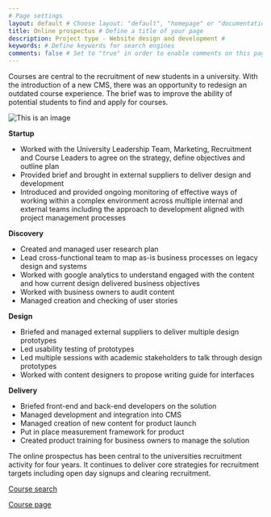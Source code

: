 ```yaml
---
# Page settings
layout: default # Choose layout: "default", "homepage" or "documentation-archive"
title: Online prospectus # Define a title of your page
description: Project type - Website design and development # 
keywords: # Define keywords for search engines
comments: false # Set to "true" in order to enable comments on this page. Make sure you properly setup "disqus_forum_shortname" variable in "_config.yml"
---
```


Courses are central to the recruitment of new students in a university. With the introduction of a new CMS, there was an opportunity to redesign an outdated course experience. The brief was to improve the ability of potential students to find and apply for courses.

![This is an image](/CV/images/olp1.png)

**Startup**

- Worked with the University Leadership Team, Marketing, Recruitment and Course Leaders to agree on the strategy, define objectives and outline plan
- Provided brief and brought in external suppliers to deliver design and development
- Introduced and provided ongoing monitoring of effective ways of working within a complex environment across multiple internal and external teams including the approach to development aligned with project management processes

**Discovery**

- Created and managed user research plan
- Lead cross-functional team to map as-is business processes on legacy design and systems
- Worked with google analytics to understand engaged with the content and how current design delivered business objectives
- Worked with business owners to audit content
- Managed creation and checking of user stories

**Design**

- Briefed and managed external suppliers to deliver multiple design prototypes 
- Led usability testing of prototypes
- Led multiple sessions with academic stakeholders to talk through design prototypes
- Worked with content designers to propose writing guide for interfaces

**Delivery**

- Briefed front-end and back-end developers on the solution
- Managed development and integration into CMS
- Managed creation of new content for product launch
- Put in place measurement framework for product 
- Created product training for business owners to manage the solution

The online prospectus has been central to the universities recruitment activity for four years. It continues to deliver core strategies for recruitment targets including open day signups and clearing recruitment.

[Course search](https://www.shu.ac.uk/courses?page=0&perPage=5&query=&yearOfEntry=2022%2F23)

[Course page](https://www.shu.ac.uk/courses/art-and-design/ba-honours-graphic-design/full-time/2022)